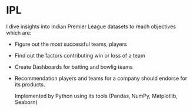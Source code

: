 # IPL
I dive insights into Indian Premier League datasets to reach objectives which are:
- Figure out the most successful teams, players
- Find out the factors contributing win or loss of a team
- Create Dashboards for batting and bowlig teams
- Recommendation players and teams for a company should endorse for its products.

  Implemented by Python using its tools (Pandas, NumPy, Matplotlib, Seaborn)

